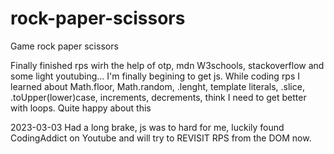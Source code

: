 # rock-paper-scissors

Game rock paper scissors

Finally finished rps wirh the help of otp, mdn W3schools, stackoverflow and some light youtubing...
I'm finally begining to get js.
While coding rps I learned about Math.floor, Math.random, .lenght, template literals, .slice, .toUpper(lower)case, increments, decrements, think I need to get better with loops.
Quite happy about this

2023-03-03 Had a long brake, js was to hard for me, luckily found CodingAddict on Youtube and will try to REVISIT RPS from the DOM now.
